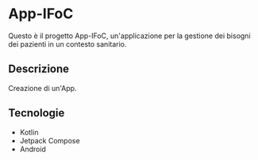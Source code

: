 # App-IFoC

Questo è il progetto App-IFoC, un'applicazione per la gestione dei bisogni dei pazienti in un contesto sanitario.

## Descrizione
Creazione di un'App.

## Tecnologie
- Kotlin
- Jetpack Compose
- Android

